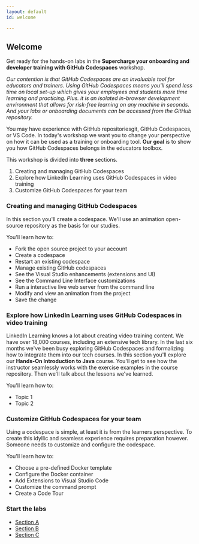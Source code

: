 ```yaml
---
layout: default
id: welcome

---
```


## Welcome
Get ready for the hands-on labs in the **Supercharge your onboarding and developer training with GitHub Codespaces** workshop. 

*Our contention is that GitHub Codespaces are an invaluable tool for educators and trainers. Using GitHub Codespaces means you'll spend less time on local set-up which gives your employees and students more time learning and practicing. Plus. it is an isolated in-browser development environment that allows for risk-free learning on any machine in seconds. And your labs or onboarding documents can be accessed from the GitHub repository.*

You may have experience with GitHub repositoriesgit, GitHub Codespaces, or VS Code. In today's workshop we want you to change your perspective on how it can be used as a training or onboarding tool.
**Our goal** is to show you how GitHub Codespaces belongs in the educators toolbox. 

This workshop is divided into **three** sections.

1. Creating and managing GitHub Codespaces
2. Explore how LinkedIn Learning uses GitHub Codespaces in video training
3. Customize GitHub Codespaces for your team

### Creating and managing GitHub Codespaces

In this section you'll create a codespace.  We'll use an animation open-source repository as the basis for our studies.

You'll learn how to:

* Fork the open source project to your account
* Create a codespace
* Restart an existing codespace
* Manage existing GitHub codespaces
* See the Visual Studio enhancements (extensions and UI)
* See the Command Line Interface customizations
* Run a interactive live web server from the command line
* Modify and view an animation from the project
* Save the change

###	Explore how LinkedIn Learning uses GitHub Codespaces in video training

LinkedIn Learning knows a lot about creating video training content. We have over 18,000 courses, including an extensive tech library. In the last six months we've been busy exploring GitHub Codespaces and formalizing how to integrate them into our tech courses. In this section you'll explore our **Hands-On Introduction to Java** course. You'll get to see how the instructor seamlessly works with the exercise examples in the course repository. Then we'll talk about the lessons we've learned.

You'll learn how to:

* Topic 1
* Topic 2

### Customize GitHub Codespaces for your team

Using a codespace is simple, at least it is from the learners perspective. To create this idyllic and seamless experience requires preparation however. 
Someone needs to customize and configure the codespace.

You'll learn how to:

* Choose a pre-defined Docker template
* Configure the Docker container
* Add Extensions to Visual Studio Code
* Customize the command prompt
* Create a Code Tour

### Start the labs

* <a href="/walt/">Section A</a>
* <a href="/morten/">Section B</a>
* <a href="/ray/">Section C</a>
